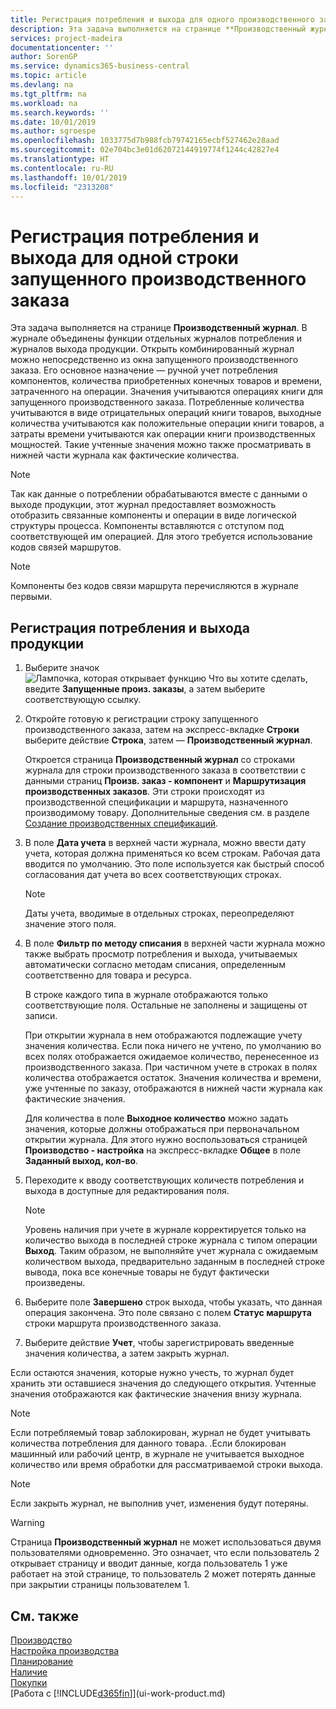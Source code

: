 ```yaml
---
title: Регистрация потребления и выхода для одного производственного заказа | Документация Майкрософт
description: Эта задача выполняется на странице **Производственный журнал**. В журнале объединены функции отдельных журналов потребления и журналов выхода продукции. Открыть комбинированный журнал можно непосредственно из окна запущенного производственного заказа. Его основное назначение — ручной учет потребления компонентов, количества приобретенных конечных товаров и времени, затраченного на операции.
services: project-madeira
documentationcenter: ''
author: SorenGP
ms.service: dynamics365-business-central
ms.topic: article
ms.devlang: na
ms.tgt_pltfrm: na
ms.workload: na
ms.search.keywords: ''
ms.date: 10/01/2019
ms.author: sgroespe
ms.openlocfilehash: 1033775d7b988fcb79742165ecbf527462e28aad
ms.sourcegitcommit: 02e704bc3e01d62072144919774f1244c42827e4
ms.translationtype: HT
ms.contentlocale: ru-RU
ms.lasthandoff: 10/01/2019
ms.locfileid: "2313208"
---
```

# <a name="register-consumption-and-output-for-one-released-production-order-line"></a>Регистрация потребления и выхода для одной строки запущенного производственного заказа
Эта задача выполняется на странице **Производственный журнал**. В журнале объединены функции отдельных журналов потребления и журналов выхода продукции. Открыть комбинированный журнал можно непосредственно из окна запущенного производственного заказа. Его основное назначение — ручной учет потребления компонентов, количества приобретенных конечных товаров и времени, затраченного на операции. Значения учитываются операциях книги для запущенного производственного заказа. Потребленные количества учитываются в виде отрицательных операций книги товаров, выходные количества учитываются как положительные операции книги товаров, а затраты времени учитываются как операции книги производственных мощностей. Такие учтенные значения можно также просматривать в нижней части журнала как фактические количества.  

> [!NOTE]  
>  Так как данные о потреблении обрабатываются вместе с данными о выходе продукции, этот журнал предоставляет возможность отобразить связанные компоненты и операции в виде логической структуры процесса. Компоненты вставляются с отступом под соответствующей им операцией. Для этого требуется использование кодов связей маршрутов.  

> [!NOTE]  
>  Компоненты без кодов связи маршрута перечисляются в журнале первыми.  

## <a name="to-register-consumption-and-output"></a>Регистрация потребления и выхода продукции  
1.  Выберите значок ![Лампочка, которая открывает функцию Что вы хотите сделать](media/ui-search/search_small.png "Что вы хотите сделать"), введите **Запущенные произ. заказы**, а затем выберите соответствующую ссылку.  
2.  Откройте готовую к регистрации строку запущенного производственного заказа, затем на экспресс-вкладке **Строки** выберите действие **Строка**, затем — **Производственный журнал**.  

    Откроется страница **Производственный журнал** со строками журнала для строки производственного заказа в соответствии с данными страниц **Произв. заказ - компонент** и **Маршрутизация производственных заказов**. Эти строки происходят из производственной спецификации и маршрута, назначенного производимому товару. Дополнительные сведения см. в разделе [Создание производственных спецификаций](production-how-to-create-routings.md).  

3.  В поле **Дата учета** в верхней части журнала, можно ввести дату учета, которая должна применяться ко всем строкам. Рабочая дата вводится по умолчанию. Это поле используется как быстрый способ согласования дат учета во всех соответствующих строках.  

    > [!NOTE]  
    >  Даты учета, вводимые в отдельных строках, переопределяют значение этого поля.  

4.  В поле **Фильтр по методу списания** в верхней части журнала можно также выбрать просмотр потребления и выхода, учитываемых автоматически согласно методам списания, определенным соответственно для товара и ресурса.  

    В строке каждого типа в журнале отображаются только соответствующие поля. Остальные не заполнены и защищены от записи.  

    При открытии журнала в нем отображаются подлежащие учету значения количества. Если пока ничего не учтено, по умолчанию во всех полях отображается ожидаемое количество, перенесенное из производственного заказа. При частичном учете в строках в полях количества отображается остаток. Значения количества и времени, уже учтенные по заказу, отображаются в нижней части журнала как фактические значения.  

    Для количества в поле **Выходное количество** можно задать значения, которые должны отображаться при первоначальном открытии журнала. Для этого нужно воспользоваться страницей **Производство - настройка** на экспресс-вкладке **Общее** в поле **Заданный выход, кол-во**.

5.  Переходите к вводу соответствующих количеств потребления и выхода в доступные для редактирования поля.  

    > [!NOTE]  
    >  Уровень наличия при учете в журнале корректируется только на количество выхода в последней строке журнала с типом операции **Выход**. Таким образом, не выполняйте учет журнала с ожидаемым количеством выхода, предварительно заданным в последней строке вывода, пока все конечные товары не будут фактически произведены.  

6.  Выберите поле **Завершено** строк выхода, чтобы указать, что данная операция закончена. Это поле связано с полем **Статус маршрута** строки маршрута производственного заказа.  
7.  Выберите действие **Учет**, чтобы зарегистрировать введенные значения количества, а затем закрыть журнал.  

Если остаются значения, которые нужно учесть, то журнал будет хранить эти оставшиеся значения до следующего открытия. Учтенные значения отображаются как фактические значения внизу журнала.  

> [!NOTE]  
>  Если потребляемый товар заблокирован, журнал не будет учитывать количества потребления для данного товара. .Если блокирован машинный или рабочий центр, в журнале не учитывается выходное количество или время обработки для рассматриваемой строки выхода.  

> [!NOTE]  
>  Если закрыть журнал, не выполнив учет, изменения будут потеряны.  

> [!WARNING]  
>  Страница **Производственный журнал** не может использоваться двумя пользователями одновременно. Это означает, что если пользователь 2 открывает страницу и вводит данные, когда пользователь 1 уже работает на этой странице, то пользователь 2 может потерять данные при закрытии страницы пользователем 1.  

## <a name="see-also"></a>См. также  
[Производство](production-manage-manufacturing.md)    
[Настройка производства](production-configure-production-processes.md)  
[Планирование](production-planning.md)      
[Наличие](inventory-manage-inventory.md)  
[Покупки](purchasing-manage-purchasing.md)  
[Работа с [!INCLUDE[d365fin](includes/d365fin_md.md)]](ui-work-product.md)
